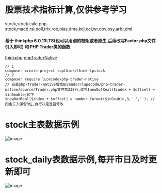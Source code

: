 # 股票技术指标计算,仅供参考学习
stock,stock calc,php stock,macd,rsi,boll,trix,roc,bias,dma,kdj,cci,wr,obv,psy,arbr,dmi
#### 基于 thinkphp 6.0.13LTS(也可以用别的框架或者原生,后续改写Factor.php文件引入即可) 和 PHP Trader类的函数
[thinkphp](https://github.com/top-think/framework)
[phpTraderNative](https://github.com/LupeCode/phpTraderNative)
```
// 1
composer create-project topthink/think tpstock
// 2
composer require lupecode/php-trader-native
// 安装php-trader-native后找到vendor/lupecode/php-trader-native/source/Trader.php文件第238行,改写$newOutReal[$index + $offset] = $inDouble;如下
$newOutReal[$index + $offset] = number_format($inDouble,3,'.',''); // 四舍五入保留3位,自行决定是否修改
```
# stock主表数据示例
![image](https://user-images.githubusercontent.com/30286467/199390581-db32635b-0ddc-4146-b2cf-14f8e55bada0.png)
# stock_daily表数据示例,每开市日及时更新即可
![image](https://user-images.githubusercontent.com/30286467/199390802-bf44ea0e-0c09-499e-8123-14fd82be93d9.png)
